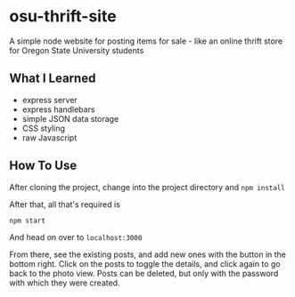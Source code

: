 # osu-thrift-site
A simple node website for posting items for sale - like an online thrift store for Oregon State University students

## What I Learned
- express server
- express handlebars
- simple JSON data storage
- CSS styling
- raw Javascript

## How To Use
After cloning the project, change into the project directory and
`
npm install
`

After that, all that's required is

`
npm start
`

And head on over to `localhost:3000`

From there, see the existing posts, and add new ones with the button in the bottom right. Click on the posts to toggle the details, and click again to go back to the photo view. Posts can be deleted, but only with the password with which they were created.
